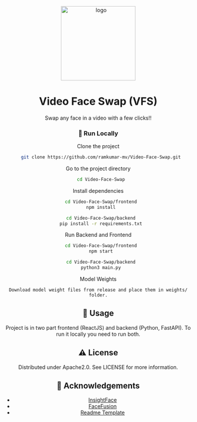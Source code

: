 <div align="center">

  <img src="assets/logo.png" alt="logo" width="200" height="auto" />
  <h1>Video Face Swap (VFS)</h1>
  
  <p>
    Swap any face in a video with a few clicks!!
  </p>
  


<!-- Run Locally -->
### :running: Run Locally

Clone the project

```bash
  git clone https://github.com/ramkumar-mv/Video-Face-Swap.git
```

Go to the project directory

```bash
  cd Video-Face-Swap
```

Install dependencies

```bash
  cd Video-Face-Swap/frontend
  npm install

  cd Video-Face-Swap/backend
  pip install -r requirements.txt
```

Run Backend and Frontend

```bash
  cd Video-Face-Swap/frontend
  npm start

  cd Video-Face-Swap/backend
  python3 main.py
```
Model Weights

```
Download model weight files from release and place them in weights/ folder.
```


<!-- Usage -->
## :eyes: Usage

Project is in two part frontend (ReactJS) and backend (Python, FastAPI). 
To run it locally you need to run both. 



<!-- License -->
## :warning: License

Distributed under Apache2.0. See LICENSE for more information.





<!-- Acknowledgments -->
## :gem: Acknowledgements


 - [InsightFace](https://github.com/deepinsight/insightface)
 - [FaceFusion](https://github.com/facefusion/facefusion)
 - [Readme Template](https://github.com/Louis3797/awesome-readme-template)
